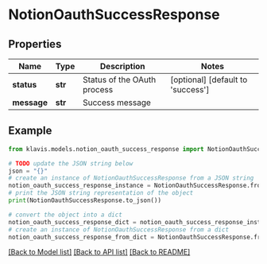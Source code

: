 # NotionOauthSuccessResponse


## Properties

Name | Type | Description | Notes
------------ | ------------- | ------------- | -------------
**status** | **str** | Status of the OAuth process | [optional] [default to 'success']
**message** | **str** | Success message | 

## Example

```python
from klavis.models.notion_oauth_success_response import NotionOauthSuccessResponse

# TODO update the JSON string below
json = "{}"
# create an instance of NotionOauthSuccessResponse from a JSON string
notion_oauth_success_response_instance = NotionOauthSuccessResponse.from_json(json)
# print the JSON string representation of the object
print(NotionOauthSuccessResponse.to_json())

# convert the object into a dict
notion_oauth_success_response_dict = notion_oauth_success_response_instance.to_dict()
# create an instance of NotionOauthSuccessResponse from a dict
notion_oauth_success_response_from_dict = NotionOauthSuccessResponse.from_dict(notion_oauth_success_response_dict)
```
[[Back to Model list]](../README.md#documentation-for-models) [[Back to API list]](../README.md#documentation-for-api-endpoints) [[Back to README]](../README.md)


